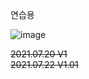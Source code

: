 연습용 

![image](https://user-images.githubusercontent.com/64140544/126745457-68c28c4d-16ff-4144-ac1a-8aeb3e2f263d.png)


~~2021.07.20  V1~~
<br>
~~2021.07.22  V1.01~~
